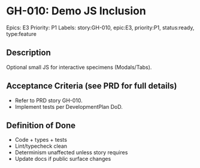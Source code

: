 # GH-010: Demo JS Inclusion

Epics: E3
Priority: P1
Labels: story:GH-010, epic:E3, priority:P1, status:ready, type:feature

## Description
Optional small JS for interactive specimens (Modals/Tabs).

## Acceptance Criteria (see PRD for full details)
- Refer to PRD story GH-010.
- Implement tests per DevelopmentPlan DoD.

## Definition of Done
- Code + types + tests
- Lint/typecheck clean
- Determinism unaffected unless story requires
- Update docs if public surface changes
